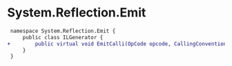# System.Reflection.Emit

``` diff
 namespace System.Reflection.Emit {
     public class ILGenerator {
+        public virtual void EmitCalli(OpCode opcode, CallingConvention unmanagedCallConv, Type returnType, Type[] parameterTypes);
     }
 }
```

